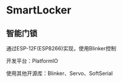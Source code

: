 # SmartLocker
## 智能门锁

通过ESP-12F(ESP8266)实现，使用Blinker控制

开发平台：PlatformIO

使用其他开源库：Blinker、Servo、SoftSerial
